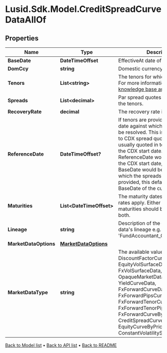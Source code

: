 # Lusid.Sdk.Model.CreditSpreadCurveDataAllOf

## Properties

Name | Type | Description | Notes
------------ | ------------- | ------------- | -------------
**BaseDate** | **DateTimeOffset** | EffectiveAt date of the quoted rates | 
**DomCcy** | **string** | Domestic currency of the curve | 
**Tenors** | **List&lt;string&gt;** | The tenors for which the rates apply  For more information on tenors, see [knowledge base article KA-02097](https://support.lusid.com/knowledgebase/article/KA-02097) | 
**Spreads** | **List&lt;decimal&gt;** | Par spread quotes corresponding to the tenors. | 
**RecoveryRate** | **decimal** | The recovery rate in default. | 
**ReferenceDate** | **DateTimeOffset?** | If tenors are provided, this is the date against which the tenors will be resolved.  This is of importance to CDX spread quotes, which are usually quoted in tenors relative to the CDX start date.  In this case, the ReferenceDate would be equal to the CDX start date, and the BaseDate would be the date for which the spreads are valid.  If not provided, this defaults to the BaseDate of the curve. | [optional] 
**Maturities** | **List&lt;DateTimeOffset&gt;** | The maturity dates for which the rates apply.  Either tenors or maturities should be provided, not both. | [optional] 
**Lineage** | **string** | Description of the complex market data&#39;s lineage e.g. &#39;FundAccountant_GreenQuality&#39;. | [optional] 
**MarketDataOptions** | [**MarketDataOptions**](MarketDataOptions.md) |  | [optional] 
**MarketDataType** | **string** | The available values are: DiscountFactorCurveData, EquityVolSurfaceData, FxVolSurfaceData, IrVolCubeData, OpaqueMarketData, YieldCurveData, FxForwardCurveData, FxForwardPipsCurveData, FxForwardTenorCurveData, FxForwardTenorPipsCurveData, FxForwardCurveByQuoteReference, CreditSpreadCurveData, EquityCurveByPricesData, ConstantVolatilitySurface | 

[Back to Model list](../README.md#documentation-for-models) &#8226; [Back to API list](../README.md#documentation-for-api-endpoints) &#8226; [Back to README](../README.md)

